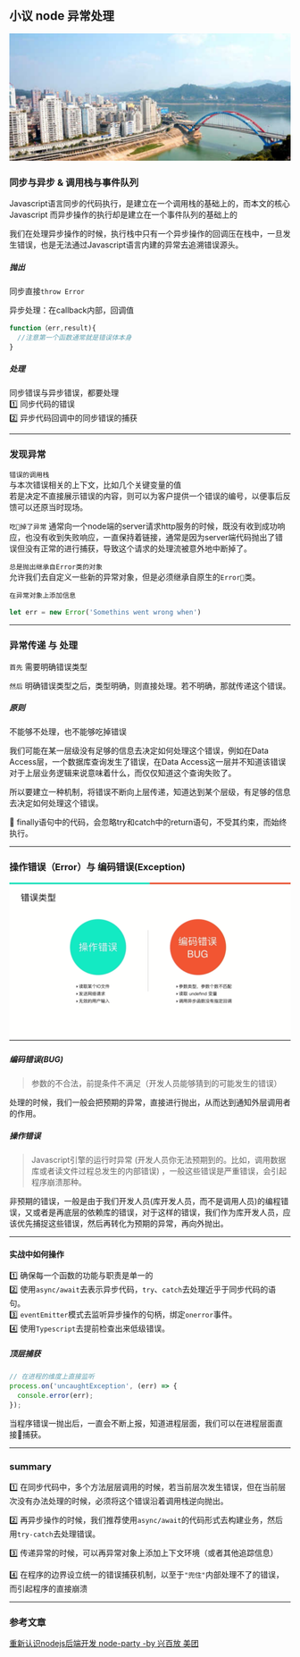 
## 小议 node 异常处理  
![](/blog_assets/NODE_ERROR_COVER.png) 

### 同步与异步 & 调用栈与事件队列
Javascript语言同步的代码执行，是建立在一个调用栈的基础上的，而本文的核心Javascript
而异步操作的执行却是建立在一个事件队列的基础上的   

我们在处理异步操作的时候，执行栈中只有一个异步操作的回调压在栈中，一旦发生错误，也是无法通过Javascript语言内建的异常去追溯错误源头。   
##### 抛出  
同步直接`throw Error`  

异步处理：在callback内部，回调值  
```js
function（err,result){
  //注意第一个函数通常就是错误体本身   
}
```  
##### 处理
同步错误与异步错误，都要处理  
1️⃣ 同步代码的错误  
2️⃣ 异步代码回调中的同步错误的捕获   

___  
### 发现异常
`错误的调用栈`   
与本次错误相关的上下文，比如几个关键变量的值   
若是决定不直接展示错误的内容，则可以为客户提供一个错误的编号，以便事后反馈可以还原当时现场。 
  
`吃掉了异常`
通常向一个node端的server请求http服务的时候，既没有收到成功响应，也没有收到失败响应，一直保持着链接，通常是因为server端代码抛出了错误但没有正常的进行捕获，导致这个请求的处理流被意外地中断掉了。   

`总是抛出继承自Error类的对象`   
允许我们去自定义一些新的异常对象，但是必须继承自原生的`Error`类。

`在异常对象上添加信息` 
```js
let err = new Error('Somethins went wrong when')
```
___
### 异常传递 与 处理  

`首先` 需要明确错误类型   

`然后` 明确错误类型之后，类型明确，则直接处理。若不明确，那就传递这个错误。    

##### 原则

不能够不处理，也不能够吃掉错误  
    
我们可能在某一层级没有足够的信息去决定如何处理这个错误，例如在Data Access层，一个数据库查询发生了错误，在Data Access这一层并不知道该错误对于上层业务逻辑来说意味着什么，而仅仅知道这个查询失败了。   

所以要建立一种机制，将错误不断向上层传递，知道达到某个层级，有足够的信息去决定如何处理这个错误。       



💎 finally语句中的代码，会忽略try和catch中的return语句，不受其约束，而始终执行。
___
### 操作错误（Error）与 编码错误(Exception)    

![](/blog_assets/error_handle.png)   

##### 编码错误(BUG)
> 参数的不合法，前提条件不满足（开发人员能够猜到的可能发生的错误）

处理的时候，我们一般会把预期的异常，直接进行抛出，从而达到通知外层调用者的作用。   

##### 操作错误
> Javascript引擎的运行时异常  (开发人员你无法预期到的。比如，调用数据库或者读文件过程总发生的内部错误) ，一般这些错误是严重错误，会引起程序崩溃那种。   

非预期的错误，一般是由于我们开发人员(库开发人员，而不是调用人员)的编程错误，又或者是再底层的依赖库的错误，对于这样的错误，我们作为库开发人员，应该优先捕捉这些错误，然后再转化为预期的异常，再向外抛出。 

___

#### 实战中如何操作  
1️⃣ 确保每一个函数的功能与职责是单一的    
2️⃣ 使用`async/await`去表示异步代码，`try`、`catch`去处理近乎于同步代码的语句。  
3️⃣ `eventEmitter`模式去监听异步操作的句柄，绑定`onerror`事件。  
4️⃣ 使用`Typescript`去提前检查出来低级错误。       


##### 顶层捕获
```js
// 在进程的维度上直接监听
process.on('uncaughtException', (err) => {
  console.error(err);
});
```
当程序错误一抛出后，一直会不断上报，知道进程层面，我们可以在进程层面直接捕获。   


___
### summary
1️⃣ 在同步代码中，多个方法层层调用的时候，若当前层次发生错误，但在当前层次没有办法处理的时候，必须将这个错误沿着调用栈逆向抛出。    

2️⃣ 再异步操作的时候，我们推荐使用`async/await`的代码形式去构建业务，然后用`try-catch`去处理错误。   

3️⃣ 传递异常的时候，可以再异常对象上添加上下文环境（或者其他追踪信息）   

4️⃣ 在程序的边界设立统一的错误捕获机制，以至于`"兜住"`内部处理不了的错误，而引起程序的直接崩溃  

___
### 参考文章  
[重新认识nodejs后端开发 node-party -by 兴百放 美团 ](http://t.cn/E5lpo9R)